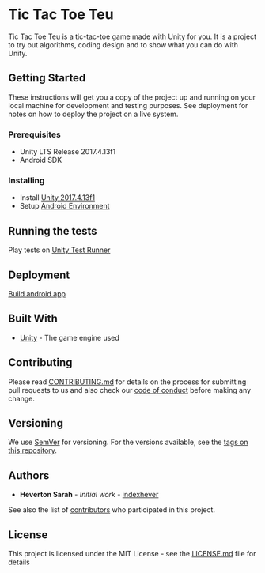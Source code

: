 # Tic Tac Toe Teu

Tic Tac Toe Teu is a tic-tac-toe game made with Unity for you. It is a project to try out algorithms, coding design and to show what you can do with Unity.

## Getting Started

These instructions will get you a copy of the project up and running on your local machine for development and testing purposes. See deployment for notes on how to deploy the project on a live system.

### Prerequisites

* Unity LTS Release 2017.4.13f1
* Android SDK


### Installing

* Install [Unity 2017.4.13f1](https://unity3d.com/unity/qa/lts-releases)
* Setup [Android Environment](https://docs.unity3d.com/Manual/android-sdksetup.html)

## Running the tests

Play tests on [Unity Test Runner](https://docs.unity3d.com/Manual/testing-editortestsrunner.html)

## Deployment

[Build android app](https://docs.unity3d.com/Manual/android-BuildProcess.html)

## Built With

* [Unity](https://unity3d.com/) - The game engine used

## Contributing

Please read [CONTRIBUTING.md](CONTRIBUTING.md) for details on the process for submitting pull requests to us and also check our [code of conduct](CODE_OF_CONDUCT.md) before making any change.

## Versioning

We use [SemVer](http://semver.org/) for versioning. For the versions available, see the [tags on this repository](https://github.com/indexhever/tictactoeteu/tags). 

## Authors

* **Heverton Sarah** - *Initial work* - [indexhever](https://github.com/indexhever)

See also the list of [contributors](https://github.com/indexhever/tictactoeteu/contributors) who participated in this project.

## License

This project is licensed under the MIT License - see the [LICENSE.md](LICENSE.md) file for details
